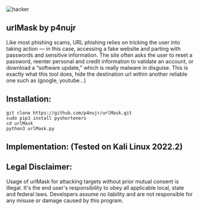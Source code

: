 ![hacker](https://static-s.aa-cdn.net/img/gp/20600010935174/mh7tZQdYUcz8180KjnlwDfQeUMksbVckuFXjp5yYH4ItNVdU6HFgJylAZKpLFUY7Lg?v=1)
## urlMask by p4nujr
Like most phishing scams, URL phishing relies on tricking the user into taking action — in this case, accessing a fake website and parting with passwords and sensitive information. The site often asks the user to reset a password, reenter personal and credit information to validate an account, or download a “software update,” which is really malware in disguise. This is exactly what this tool does, hide the destination url within another reliable one such as (google, youtube...)

## Installation: 
```
git clone https://github.com/p4nujr/urlMask.git
sudo pip3 install pyshorteners
cd urlMask 
python3 urlMask.py
```
## Implementation: (Tested on Kali Linux 2022.2)

## Legal Disclaimer:
Usage of urlMask for attacking targets without prior mutual consent is illegal. It's the end user's responsibility to obey all applicable local, state and federal laws. Developers assume no liability and are not responsible for any misuse or damage caused by this program.
